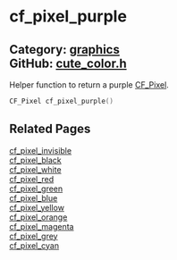 [//]: # (This file is automatically generated by Cute Framework's docs parser.)
[//]: # (Do not edit this file by hand!)
[//]: # (See: https://github.com/RandyGaul/cute_framework/blob/master/samples/docs_parser.cpp)
[](../header.md ':include')

# cf_pixel_purple

Category: [graphics](/api_reference?id=graphics)  
GitHub: [cute_color.h](https://github.com/RandyGaul/cute_framework/blob/master/include/cute_color.h)  
---

Helper function to return a purple [CF_Pixel](/graphics/cf_pixel.md).

```cpp
CF_Pixel cf_pixel_purple()
```

## Related Pages

[cf_pixel_invisible](/graphics/cf_pixel_invisible.md)  
[cf_pixel_black](/graphics/cf_pixel_black.md)  
[cf_pixel_white](/graphics/cf_pixel_white.md)  
[cf_pixel_red](/graphics/cf_pixel_red.md)  
[cf_pixel_green](/graphics/cf_pixel_green.md)  
[cf_pixel_blue](/graphics/cf_pixel_blue.md)  
[cf_pixel_yellow](/graphics/cf_pixel_yellow.md)  
[cf_pixel_orange](/graphics/cf_pixel_orange.md)  
[cf_pixel_magenta](/graphics/cf_pixel_magenta.md)  
[cf_pixel_grey](/graphics/cf_pixel_grey.md)  
[cf_pixel_cyan](/graphics/cf_pixel_cyan.md)  
